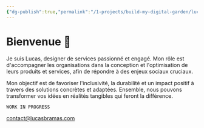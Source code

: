 ```yaml
---
{"dg-publish":true,"permalink":"/1-projects/build-my-digital-garden/lucas-bramas/","tags":["gardenEntry"],"dgShowBacklinks":"false","dgShowLocalGraph":"false"}
---
```


# Bienvenue 👋

Je suis Lucas, designer de services passionné et engagé. Mon rôle est d'accompagner les organisations dans la conception et l'optimisation de leurs produits et services, afin de répondre à des enjeux sociaux cruciaux.

Mon objectif est de favoriser l'inclusivité, la durabilité et un impact positif à travers des solutions concrètes et adaptées. Ensemble, nous pouvons transformer vos idées en réalités tangibles qui feront la différence.

```markdown
WORK IN PROGRESS
```

contact@lucasbramas.com